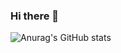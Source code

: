 ### Hi there 👋


<!--
**BenyNtb/BenyNtb** is a ✨ _special_ ✨ repository because its `README.md` (this file) appears on your GitHub profile.

Here are some ideas to get you started:

- 🔭 I’m currently working on ...
- 🌱 I’m currently learning ...
- 👯 I’m looking to collaborate on ...
- 🤔 I’m looking for help with ...
- 💬 Ask me about ...
- 📫 How to reach me: ...
- 😄 Pronouns: ...
- ⚡ Fun fact: ...
-->
![Anurag's GitHub stats](https://github-readme-stats.vercel.app/api?username=BenyNtb&show_icons=true&theme=dracula)
<!-- [![Top Langs](https://github-readme-stats.vercel.app/api/top-langs/?username=BenyNtb&layout=compact&theme=dracula)](https://github.com/anuraghazra/github-readme-stats) -->


<!-- ![Suyash's stats](https://github-readme-stats.vercel.app/api?username=BenyNtb&count_private=true&show_icons=true&theme=dracula) -->
<!-- [![Top Langs](https://github-readme-stats.vercel.app/api/top-langs/?username=BenyNtb&show_icons=true&theme=dracula) -->


<!-- [![willianrod's wakatime stats](https://github-readme-stats.vercel.app/api/wakatime?username=@BenyNtb)](https://github.com/anuraghazra/github-readme-stats) -->
